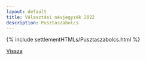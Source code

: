 ```yaml
---
layout: default
title: Választási névjegyzék 2022
description: Pusztaszabolcs
---
```


{% include settlementHTMLs/Pusztaszabolcs.html %}

[Vissza](../)